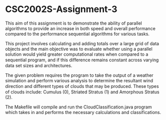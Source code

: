 # CSC2002S-Assignment-3
This aim of this assignment is to demonstrate the ability of parallel algorithms to provide an increase in both speed and 
overall performance compared to the performance sequential algorithms for various tasks.

This project involves calculating and adding totals over a large grid of data objects and the main objective was to 
evaluate whether using a parallel solution would yield greater computational rates when compared to a sequential program, 
and if this diﬀerence remains constant across varying data set sizes and architectures.

The given problem requires the program to take the output of a weather simulation and perform various analysis to determine 
the resultant wind direction and diﬀerent types of clouds that may be produced. 
These types of clouds include: Cumulus (0), Striated Stratus (1) and Amorphous Stratus (2).

The Makefile will compile and run the CloudClassification.java program which takes in <inputFileName><outputFileName> and 
performs the necessary calculations and classifications.
